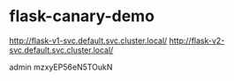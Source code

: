 # flask-canary-demo
 
http://flask-v1-svc.default.svc.cluster.local/
http://flask-v2-svc.default.svc.cluster.local/


admin
mzxyEP56eN5TOukN